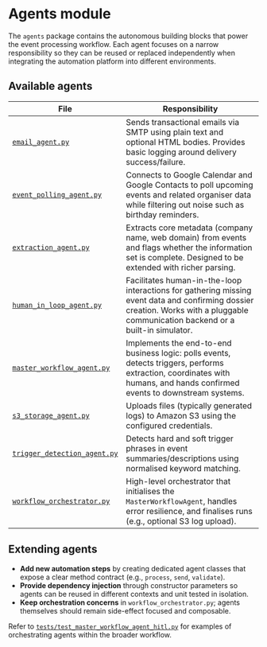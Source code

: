 # Agents module

The `agents` package contains the autonomous building blocks that power the event
processing workflow.  Each agent focuses on a narrow responsibility so they can be reused
or replaced independently when integrating the automation platform into different
environments.

## Available agents

| File | Responsibility |
|------|----------------|
| [`email_agent.py`](email_agent.py) | Sends transactional emails via SMTP using plain text and optional HTML bodies. Provides basic logging around delivery success/failure. |
| [`event_polling_agent.py`](event_polling_agent.py) | Connects to Google Calendar and Google Contacts to poll upcoming events and related organiser data while filtering out noise such as birthday reminders. |
| [`extraction_agent.py`](extraction_agent.py) | Extracts core metadata (company name, web domain) from events and flags whether the information set is complete. Designed to be extended with richer parsing. |
| [`human_in_loop_agent.py`](human_in_loop_agent.py) | Facilitates human-in-the-loop interactions for gathering missing event data and confirming dossier creation. Works with a pluggable communication backend or a built-in simulator. |
| [`master_workflow_agent.py`](master_workflow_agent.py) | Implements the end-to-end business logic: polls events, detects triggers, performs extraction, coordinates with humans, and hands confirmed events to downstream systems. |
| [`s3_storage_agent.py`](s3_storage_agent.py) | Uploads files (typically generated logs) to Amazon S3 using the configured credentials. |
| [`trigger_detection_agent.py`](trigger_detection_agent.py) | Detects hard and soft trigger phrases in event summaries/descriptions using normalised keyword matching. |
| [`workflow_orchestrator.py`](workflow_orchestrator.py) | High-level orchestrator that initialises the `MasterWorkflowAgent`, handles error resilience, and finalises runs (e.g., optional S3 log upload). |

## Extending agents

* **Add new automation steps** by creating dedicated agent classes that expose a clear
  method contract (e.g., `process`, `send`, `validate`).
* **Provide dependency injection** through constructor parameters so agents can be reused in
  different contexts and unit tested in isolation.
* **Keep orchestration concerns** in `workflow_orchestrator.py`; agents themselves should
  remain side-effect focused and composable.

Refer to [`tests/test_master_workflow_agent_hitl.py`](../tests/test_master_workflow_agent_hitl.py)
for examples of orchestrating agents within the broader workflow.

